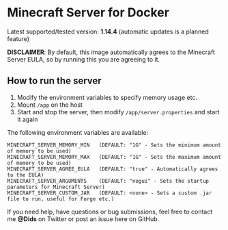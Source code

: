 # Minecraft Server for Docker

Latest supported/tested version: **1.14.4** (automatic updates is a planned feature)

**DISCLAIMER**: By default, this image automatically agrees to the Minecraft Server EULA, so by running this you are agreeing to it.

## How to run the server

1. Modify the environment variables to specify memory usage etc.
2. Mount `/app` on the host
3. Start and stop the server, then modify `/app/server.properties` and start it again

The following environment variables are available:

```text
MINECRAFT_SERVER_MEMORY_MIN   (DEFAULT: "1G" - Sets the minimum amount of memory to be used)
MINECRAFT_SERVER_MEMORY_MAX   (DEFAULT: "1G" - Sets the maximum amount of memory to be used)
MINECRAFT_SERVER_AGREE_EULA   (DEFAULT: "true" - Automatically agrees to the EULA)
MINECRAFT_SERVER_ARGUMENTS    (DEFAULT: "nogui" - Sets the startup parameters for Minecraft Server)
MINECRAFT_SERVER_CUSTOM_JAR   (DEFAULT: <none> - Sets a custom .jar file to run, useful for Forge etc.)
```

If you need help, have questions or bug submissions, feel free to contact me **@Dids** on Twitter or post an issue here on GitHub.
